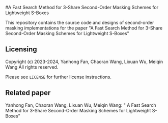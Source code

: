 #A Fast Search Method for 3-Share Second-Order Masking Schemes for Lightweight S-Boxes

This repository contains the source code and designs of second-order masking implementations for the paper "A Fast Search Method for 3-Share Second-Order Masking Schemes for Lightweight S-Boxes" 
## Licensing
Copyright (c) 2023-2024, Yanhong Fan,   Chaoran Wang, Lixuan Wu,   Meiqin Wang
All rights reserved.

Please see `LICENSE` for further license instructions.

## Related paper
Yanhong Fan,  Chaoran Wang,  Lixuan Wu, Meiqin Wang: " A Fast Search Method for 3-Share Second-Order Masking Schemes for Lightweight S-Boxes"
